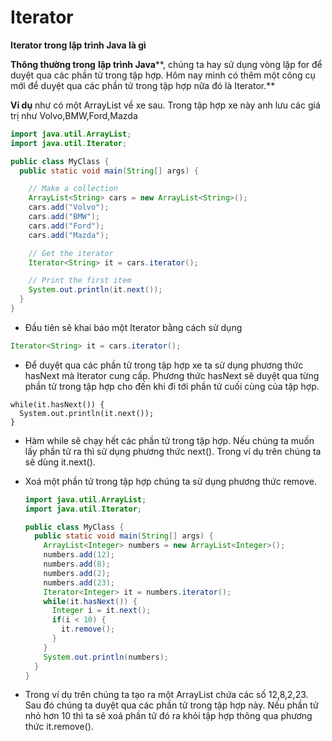 # Iterator

**Iterator trong lập trình Java là gì**

**Thông thường trong** **lập trình Java****, chúng ta hay sử dụng vòng lặp for để duyệt qua các phần tử trong tập hợp. Hôm nay mình có thêm một công cụ mới để duyệt qua các phần tử trong tập hợp nữa đó là Iterator.**

**Ví dụ** như có một ArrayList về xe sau. Trong tập hợp xe này anh lưu các giá trị như Volvo,BMW,Ford,Mazda

```java
import java.util.ArrayList;
import java.util.Iterator;

public class MyClass {
  public static void main(String[] args) {

    // Make a collection
    ArrayList<String> cars = new ArrayList<String>();
    cars.add("Volvo");
    cars.add("BMW");
    cars.add("Ford");
    cars.add("Mazda");

    // Get the iterator
    Iterator<String> it = cars.iterator();

    // Print the first item
    System.out.println(it.next());
  }
}
```

- Đầu tiên sẽ khai báo một Iterator bằng cách sử dụng

```java
Iterator<String> it = cars.iterator();
```

- Để duyệt qua các phần tử trong tập hợp xe ta sử dụng phương thức hasNext mà Iterator cung cấp. Phương thức hasNext sẽ duyệt qua từng phần tử trong tập hợp cho đến khi đi tới phần tử cuối cùng của tập hợp.

```
while(it.hasNext()) {
  System.out.println(it.next());
}
```

- Hàm while sẽ chạy hết các phần tử trong tập hợp. Nếu chúng ta muốn lấy phần tử ra thì sử dụng phương thức next(). Trong ví dụ trên chúng ta sẽ dùng it.next().

- Xoá một phần tử trong tập hợp chúng ta sử dụng phương thức remove.

  ```java
  import java.util.ArrayList;
  import java.util.Iterator;
  
  public class MyClass {
    public static void main(String[] args) {
      ArrayList<Integer> numbers = new ArrayList<Integer>();
      numbers.add(12);
      numbers.add(8);
      numbers.add(2);
      numbers.add(23);
      Iterator<Integer> it = numbers.iterator();
      while(it.hasNext()) {
        Integer i = it.next();
        if(i < 10) {
          it.remove();
        }
      }
      System.out.println(numbers);
    }
  }
  ```

- Trong ví dụ trên chúng ta tạo ra một ArrayList chứa các số 12,8,2,23. Sau đó chúng ta duyệt qua các phần tử trong tập hợp này. Nếu phần tử nhỏ hơn 10 thì ta sẽ xoá phần tử đó ra khỏi tập hợp thông qua phương thức it.remove().